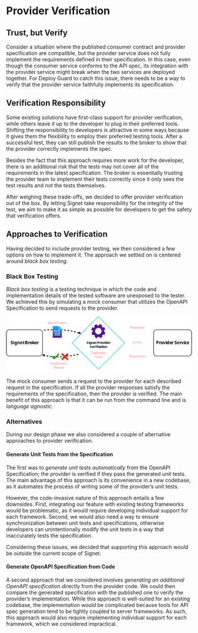 # Provider Verification

## Trust, but Verify

Consider a situation where the published consumer contract and provider specification are compatible, but the provider service does not fully implement the requirements defined in their specification.
In this case, even though the consumer service conforms to the API spec, its integration with the provider service might break when the two services are deployed together.
For Deploy Guard to catch this issue, there needs to be a way to verify that the provider service faithfully implements its specification.

## Verification Responsibility

Some existing solutions have first-class support for provider verification, while others leave it up to the developer to plug in their preferred tools.
Shifting the responsibility to developers is attractive in some ways because it gives them the flexibility to employ their preferred testing tools.
After a successful test, they can still publish the results to the broker to show that the provider correctly implements the spec.

Besides the fact that this approach requires more work for the developer, there is an additional risk that the tests may not cover all of the requirements in the latest specification.
The broker is essentially trusting the provider team to implement their tests correctly since it only sees the test results and not the tests themselves.

After weighing these trade-offs, we decided to offer provider verification out of the box.
By letting Signet take responsibility for the integrity of the test, we aim to make it as simple as possible for developers to get the safety that verification offers.

## Approaches to Verification

Having decided to include provider testing, we then considered a few options on how to implement it.
The approach we settled on is centered around *black box testing*.

### Black Box Testing

*Black box testing* is a testing technique in which the code and implementation details of the tested software are unexposed to the tester.
We achieved this by simulating a mock consumer that utilizes the OpenAPI Specification to send requests to the provider.

![provider-verification](../../../assets/provider_verification.svg)

The mock consumer sends a request to the provider for each described request in the specification.
If all the provider responses satisfy the requirements of the specification, then the provider is verified.
The main benefit of this approach is that it can be run from the command line and is *language agnostic*.

### Alternatives

During our design phase we also considered a couple of alternative approaches to provider verification.

#### Generate Unit Tests from the Specification

The first was to *generate unit tests automatically* from the OpenAPI Specification; the provider is verified if they pass the generated unit tests.
The main advantage of this approach is its convenience in a new codebase, as it automates the process of writing some of the provider’s unit tests.

However, the code-invasive nature of this approach entails a few downsides.
First, integrating our feature with existing testing frameworks would be problematic, as it would require developing individual support for each framework.
Second, we would also need a way to ensure synchronization between unit tests and specifications, otherwise developers can unintentionally modify the unit tests in a way that inaccurately tests the specification.

Considering these issues, we decided that supporting this approach would be outside the current scope of Signet.

#### Generate OpenAPI Specification from Code

A second approach that we considered involves *generating an additional OpenAPI specification* directly from the provider code.
We could then compare the generated specification with the published one to verify the provider’s implementation.
While this approach is well-suited for an existing codebase, the implementation would be complicated because tools for API spec generation tend to be tightly coupled to server frameworks.
As such, this approach would also require implementing individual support for each framework, which we considered impractical.
